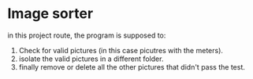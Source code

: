 # Image sorter

in this project route, the program is supposed to:
1. Check for valid pictures (in this case picutres with the meters).
2. isolate the valid pictures in a different folder.
3. finally remove or delete all the other pictures that didn't pass the test.
